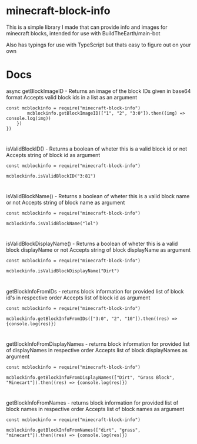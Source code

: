 ﻿# minecraft-block-info
This is a simple library I made that can provide info and images for minecraft blocks, intended for use with BuildTheEarth/main-bot

Also has typings for use with TypeScript but thats easy to figure out on your own
# Docs

async getBlockImageID - Returns an image of the block IDs given in base64 format
Accepts valid block ids in a list as an argument
```
const mcblockinfo = require("minecraft-block-info")
		mcblockinfo.getBlockImageID(["1", "2", "3:0"]).then((img) => console.log(img))
	})
})

```
#
isValidBlockID() - Returns a boolean of wheter this is a valid block id or not
Accepts string of block id as argument
```
const mcblockinfo = require("minecraft-block-info")

mcblockinfo.isValidBlockID("3:81")
```
#
isValidBlockName() - Returns a boolean of wheter this is a valid block name or not
Accepts string of block name as argument
```
const mcblockinfo = require("minecraft-block-info")

mcblockinfo.isValidBlockName("lol")
```
#
isValidBlockDisplayName() - Returns a boolean of wheter this is a valid block displayName or not
Accepts string of block displayName as argument
```
const mcblockinfo = require("minecraft-block-info")

mcblockinfo.isValidBlockDisplayName("Dirt")
```
#
getBlockInfoFromIDs - returns block information for provided list of block id's in respective order
Accepts list of block id as argument

```
const mcblockinfo = require("minecraft-block-info")

mcblockinfo.getBlockInfoFromIDs(["3:0", "2", "10"]).then((res) => {console.log(res)})
```


#
getBlockInfoFromDisplayNames - returns block information for provided list of displayNames in respective order
Accepts list of block displayNames as argument

```
const mcblockinfo = require("minecraft-block-info")

mcblockinfo.getBlockInfoFromDisplayNames(["Dirt", "Grass Block", "Minecart"]).then((res) => {console.log(res)})
```
#


getBlockInfoFromNames - returns block information for provided list of block names in respective order
Accepts list of block names as argument

```
const mcblockinfo = require("minecraft-block-info")

mcblockinfo.getBlockInfoFromNames(["dirt", "grass", "minecart"]).then((res) => {console.log(res)})
```


